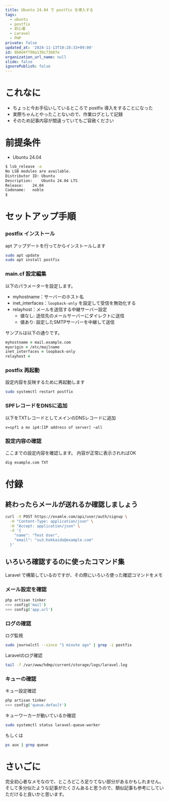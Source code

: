 ```yaml
---
title: Ubuntu 24.04 で postfix を導入する
tags:
  - ubuntu
  - postfix
  - 初心者
  - Laravel
  - PHP
private: false
updated_at: '2024-11-13T10:28:33+09:00'
id: 868d4ff90a139c73b07e
organization_url_name: null
slide: false
ignorePublish: false
---
```

# これなに

- ちょっと今お手伝いしているところで postfix 導入をすることになった
- 実際ちゃんとやったことないので、作業ログとして記録
- そのため記事内容が間違っていてもご容赦ください

# 前提条件

- Ubuntu 24.04

```zsh
$ lsb_release -a
No LSB modules are available.
Distributor ID:	Ubuntu
Description:	Ubuntu 24.04 LTS
Release:	24.04
Codename:	noble
$ 
```

# セットアップ手順

### postfix インストール

apt アップデートを行ってからインストールします

```zsh
sudo apt update
sudo apt install postfix
```

### main.cf 設定編集

以下のパラメーターを設定します。

- myhostname：サーバーのホスト名
- inet_interfaces：`loopback-only` を設定して受信を無効化する
- relayhost：メールを送信する中継サーバー設定
  - 値なし: 送信先のメールサーバーにダイレクトに送信
  - 値あり: 設定したSMTPサーバーを中継して送信

サンプルは以下の通りです。

```zsh
myhostname = mail.example.com
myorigin = /etc/mailname
inet_interfaces = loopback-only
relayhost =
```

### postfix 再起動

設定内容を反映するために再起動します

```zsh
sudo systemctl restart postfix
```

### SPFレコードをDNSに追加

以下をTXTレコードとしてメインのDNSレコードに追加

```
v=spf1 a mx ip4:[IP address of server] ~all
```

### 設定内容の確認

ここまでの設定内容を確認します。
内容が正常に表示されればOK

```zsh
dig example.com TXT
```

# 付録

## 終わったらメールが送れるか確認しましょう

```zsh
curl -X POST https://examle.com/api/user/auth/signup \
  -H "Content-Type: application/json" \
  -H "Accept: application/json" \
  -d '{
    "name": "Test User", 
    "email": "su3.hokkaido@example.com"
  }'
```

## いろいろ確認するのに使ったコマンド集

Laravel で構築しているのですが、その際にいろいろ使った確認コマンドをメモ

### メール設定を確認

```bash
php artisan tinker
>>> config('mail')
>>> config('app.url')
```

### ログの確認

ログ監視

```bash
sudo journalctl --since "1 minute ago" | grep -i postfix
```

Laravelのログ確認

```bash  
tail -f /var/www/hdmp/current/storage/logs/laravel.log
```

### キューの確認

キュー設定確認

```bash
php artisan tinker
>>> config('queue.default')
```

キューワーカーが動いているか確認

```bash
sudo systemctl status laravel-queue-worker
```

もしくは

```bash
ps aux | grep queue
```

# さいごに

完全初心者なメモなので、ところどころ足りてない部分があるかもしれません。
そして多分似たような記事がたくさんあると思うので、類似記事も参考にしていただけると良いかと思います。
